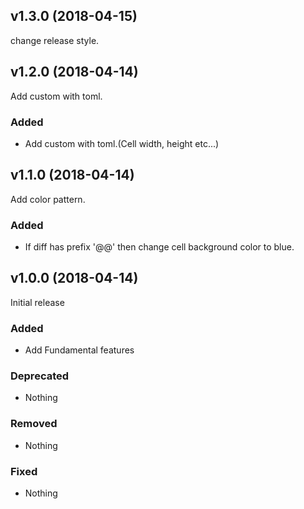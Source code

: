 ## v1.3.0 (2018-04-15)

change release style.

## v1.2.0 (2018-04-14)

Add custom with toml.

### Added

- Add custom with toml.(Cell width, height etc...)

## v1.1.0 (2018-04-14)

Add color pattern.

### Added

- If diff has prefix '@@' then change cell background color to blue.

## v1.0.0 (2018-04-14)

Initial release

### Added

- Add Fundamental features

### Deprecated

- Nothing

### Removed

- Nothing

### Fixed

- Nothing
